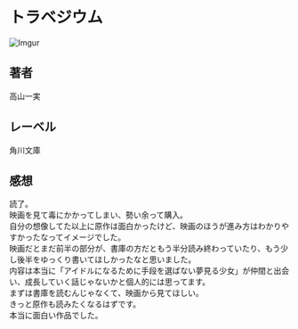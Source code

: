 # トラベジウム

![Imgur](https://i.imgur.com/H84TvMQ.png)

## 著者

高山一実

## レーベル

角川文庫

## 感想

読了。  
映画を見て毒にかかってしまい、勢い余って購入。  
自分の想像してた以上に原作は面白かったけど、映画のほうが進み方はわかりやすかったなってイメージでした。  
映画だとまだ前半の部分が、書庫の方だともう半分読み終わっていたり、もう少し後半をゆっくり書いてほしかったなと思いました。  
内容は本当に「アイドルになるために手段を選ばない夢見る少女」が仲間と出会い、成長していく話じゃないかと個人的には思ってます。  
まずは書庫を読むんじゃなくて、映画から見てほしい。  
きっと原作も読みたくなるはずです。  
本当に面白い作品でした。
